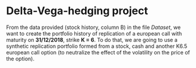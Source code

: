 # Delta-Vega-hedging project
From the data provided (stock history, column B) in the file *Dataset*, we want to create the portfolio history of replication of a european call with maturity on **31/12/2018**, strike **K = 6**. To do that, we are going to use a synthetic replication portfolio formed from a stock, cash and another K6.5 european call option (to neutralize the effect of the volatility on the price of the option).
